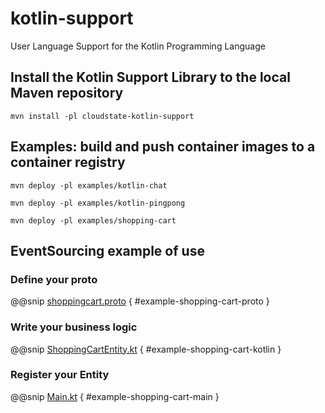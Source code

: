 # kotlin-support

User Language Support for the Kotlin Programming Language

## Install the Kotlin Support Library to the local Maven repository

`mvn install -pl cloudstate-kotlin-support`

## Examples: build and push container images to a container registry

`mvn deploy -pl examples/kotlin-chat`

`mvn deploy -pl examples/kotlin-pingpong`

`mvn deploy -pl examples/shopping-cart`

## EventSourcing example of use

### Define your proto

@@snip [shoppingcart.proto](/examples/shopping-cart/src/main/proto/shoppingcart.proto) { #example-shopping-cart-proto }

### Write your business logic

@@snip [ShoppingCartEntity.kt](/examples/shopping-cart/src/main/kotlin/com/example/shoppingcart/ShoppingCartEntity.kt) { #example-shopping-cart-kotlin }

### Register your Entity

@@snip [Main.kt](/examples/shopping-cart/src/main/kotlin/com/example/shoppingcart/Main.kt) { #example-shopping-cart-main }
